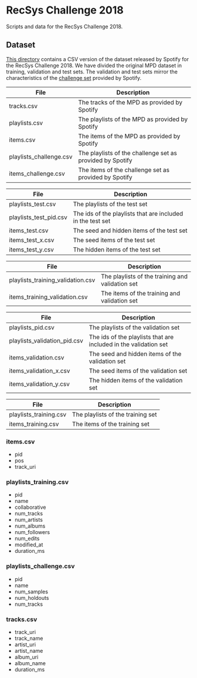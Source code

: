 # RecSys Challenge 2018
Scripts and data for the RecSys Challenge 2018.

## Dataset
[This directory](https://istitutoboella-my.sharepoint.com/:f:/g/personal/giuseppe_rizzo_ismb_it/Eh3XEurFRMFFmNXTbMpBX4YBTfRrmwVnxsLPagpwcUBscA?e=kzvYH2) contains a CSV version of the dataset released by Spotify for the RecSys Challenge 2018. We have divided the original MPD dataset in training, validation and test sets. The validation and test sets mirror the characteristics of the [challenge set](https://recsys-challenge.spotify.com/challenge_readme) provided by Spotify.

| File                              | Description                                                      |
| --------------------------------- | ---------------------------------------------------------------- |
| tracks.csv                        | The tracks of the MPD as provided by Spotify                     |
| playlists.csv                     | The playlists of the MPD as provided by Spotify                  |
| items.csv                         | The items of the MPD as provided by Spotify                      |
| playlists_challenge.csv           | The playlists of the challenge set as provided by Spotify        |
| items_challenge.csv               | The items of the challenge set as provided by Spotify            |

| File                              | Description                                                      |
| --------------------------------- | ---------------------------------------------------------------- |
| playlists_test.csv                | The playlists of the test set                                    |
| playlists_test_pid.csv            | The ids of the playlists that are included in the test set       |
| items_test.csv                    | The seed and hidden items of the test set                        |
| items_test_x.csv                  | The seed items of the test set                                   |
| items_test_y.csv                  | The hidden items of the test set                                 |

| File                              | Description                                                      |
| --------------------------------- | ---------------------------------------------------------------- |
| playlists_training_validation.csv | The playlists of the training and validation set                 |
| items_training_validation.csv     | The items of the training and validation set                     |

| File                              | Description                                                      |
| --------------------------------- | ---------------------------------------------------------------- |
| playlists_pid.csv                 | The playlists of the validation set                              |
| playlists_validation_pid.csv      | The ids of the playlists that are included in the validation set |
| items_validation.csv              | The seed and hidden items of the validation set                  |
| items_validation_x.csv            | The seed items of the validation set                             |
| items_validation_y.csv            | The hidden items of the validation set                           |

| File                              | Description                                                      |
| --------------------------------- | ---------------------------------------------------------------- |
| playlists_training.csv            | The playlists of the training set                                |
| items_training.csv                | The items of the training set                                    |

### items.csv

* pid
* pos
* track_uri

### playlists_training.csv

* pid
* name
* collaborative
* num_tracks
* num_artists
* num_albums
* num_followers
* num_edits
* modified_at
* duration_ms

### playlists_challenge.csv

* pid
* name
* num_samples
* num_holdouts
* num_tracks

###  tracks.csv

* track_uri
* track_name
* artist_uri
* artist_name
* album_uri
* album_name
* duration_ms
